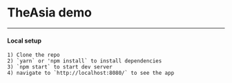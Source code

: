 # TheAsia demo
___
#### Local setup

```
1) Clone the repo
2) `yarn` or 'npm install` to install dependencies
3) `npm start` to start dev server
4) navigate to `http://localhost:8080/` to see the app
```